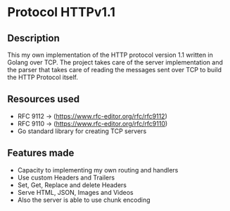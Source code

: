 # Protocol HTTPv1.1

## Description
This my own implementation of the HTTP protocol version 1.1 written in Golang over TCP.
The project takes care of the server implementation and the parser that takes care of reading the messages sent over TCP to build the HTTP Protocol itself.

## Resources used
- RFC 9112 -> (https://www.rfc-editor.org/rfc/rfc9112)
- RFC 9110 -> (https://www.rfc-editor.org/rfc/rfc9110)
- Go standard library for creating TCP servers

## Features made
- Capacity to implementing my own routing and handlers
- Use custom Headers and Trailers
- Set, Get, Replace and delete Headers
- Serve HTML, JSON, Images and Videos
- Also the server is able to use chunk encoding

